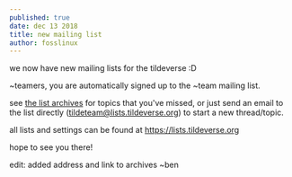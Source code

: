 ```yaml
---
published: true 
date: dec 13 2018
title: new mailing list
author: fosslinux
---
```


we now have new mailing lists for the tildeverse :D

~teamers, you are automatically signed up to the ~team mailing list.

see [the list archives](https://lists.tildeverse.org/hyperkitty/list/tildeteam@lists.tildeverse.org/) for topics that you've missed, or just send an email to the list directly (tildeteam@lists.tildeverse.org) to start a new thread/topic.

all lists and settings can be found at https://lists.tildeverse.org

hope to see you there!

edit: added address and link to archives ~ben
